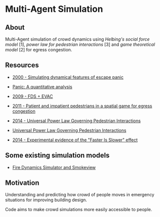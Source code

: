 Multi-Agent Simulation
======================

## About

Multi-Agent simulation of crowd dynamics using _Helbing's social force model_ [1], _power law for pedestrian interactions_ [3] and _game theoretical model_ [2] for egress congestion. 

## Resources

- [2000 - Simulating dynamical features of escape panic](http://www.nature.com/nature/journal/v407/n6803/full/407487a0.html)
- [Panic: A quantitative analysis](http://angel.elte.hu/panic/)

- [2009 - FDS + EVAC](http://www.vtt.fi/inf/pdf/workingpapers/2009/W119.pdf)

- [2011 - Patient and impatient pedestrians in a spatial game for egress congestion](http://journals.aps.org/pre/abstract/10.1103/PhysRevE.87.012802)

- [2014 - Universal Power Law Governing Pedestrian Interactions](http://journals.aps.org/prl/abstract/10.1103/PhysRevLett.113.238701)
- [Universal Power Law Governing Pedestrian Interactions](http://motion.cs.umn.edu/PowerLaw/)

- [2014 - Experimental evidence of the "Faster Is Slower" effect](http://www.sciencedirect.com/science/article/pii/S2352146514001215)

<!--- [Optimal Reciprocal Collision Avoidance (ORCA)](http://gamma.cs.unc.edu/ORCA/)-->

## Some existing simulation models

- [Fire Dynamics Simulator and Smokeview](https://github.com/firemodels/fds-smv)

## Motivation

Understanding and predicting how crowd of people moves in emergency situations for improving building design.

Code aims to make crowd simulations more easily accessible to people. 
